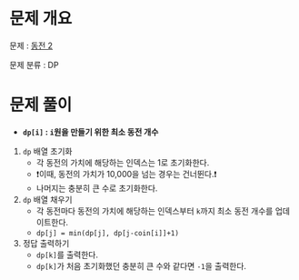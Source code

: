 # 문제 개요

문제 : [동전 2](https://www.acmicpc.net/problem/2294)

문제 분류 : DP

# 문제 풀이

- **`dp[i]` : `i`원을 만들기 위한 최소 동전 개수**

1. `dp` 배열 초기화
   - 각 동전의 가치에 해당하는 인덱스는 1로 초기화한다.
   - ❗️이때, 동전의 가치가 10,000을 넘는 경우는 건너뛴다.❗️
   - 나머지는 충분히 큰 수로 초기화한다.
2. `dp` 배열 채우기
   - 각 동전마다 동전의 가치에 해당하는 인덱스부터 `k`까지 최소 동전 개수를 업데이트한다.
   - `dp[j] = min(dp[j], dp[j-coin[i]]+1)`
3. 정답 출력하기
   - `dp[k]`를 출력한다.
   - `dp[k]`가 처음 초기화했던 충분히 큰 수와 같다면 `-1`을 출력한다.
